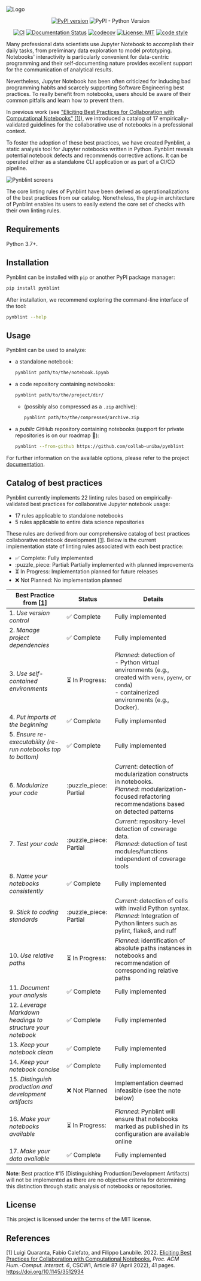 ![Logo](https://user-images.githubusercontent.com/13979989/158653487-149633b8-ba85-4a11-976a-70eabc7d0df0.svg)

<div align="center">

[![PyPI version](https://badge.fury.io/py/pynblint.svg)](https://badge.fury.io/py/pynblint)
![PyPI - Python Version](https://img.shields.io/pypi/pyversions/pynblint)

[![CI](https://github.com/collab-uniba/pynblint/actions/workflows/CI.yml/badge.svg)](https://github.com/collab-uniba/pynblint/actions/workflows/CI.yml)
[![Documentation Status](https://readthedocs.org/projects/pynblint/badge/?version=latest)](https://pynblint.readthedocs.io/en/latest/?badge=latest)
[![codecov](https://codecov.io/gh/collab-uniba/pynblint/branch/master/graph/badge.svg?token=CSX10BJ1CU)](https://codecov.io/gh/collab-uniba/pynblint)
[![License: MIT](https://img.shields.io/badge/License-MIT-yellow.svg)](https://opensource.org/licenses/MIT)
[![code style](https://img.shields.io/badge/code%20style-black-000000.svg)](https://github.com/psf/black)

</div>

Many professional data scientists use Jupyter Notebook to accomplish their daily tasks, from preliminary data exploration to model prototyping. Notebooks' interactivity is particularly convenient for data-centric programming and their self-documenting nature provides excellent support for the communication of analytical results.

Nevertheless, Jupyter Notebook has been often criticized for inducing bad programming habits and scarcely supporting Software Engineering best practices. To really benefit from notebooks, users should be aware of their common pitfalls and learn how to prevent them.

In previous work (see ["Eliciting Best Practices for Collaboration with Computational Notebooks"](https://arxiv.org/abs/2202.07233) [\[1\]](#references)), we introduced a catalog of 17 empirically-validated guidelines for the collaborative use of notebooks in a professional context.

To foster the adoption of these best practices, we have created Pynblint, a static analysis tool for Jupyter notebooks written in Python. Pynblint reveals potential notebook defects and recommends corrective actions. It can be operated either as a standalone CLI application or as part of a CI/CD pipeline.

![Pynblint screens](https://user-images.githubusercontent.com/13979989/158661765-7a71e646-cde7-4e69-957d-a8f3af440101.svg)

The core linting rules of Pynblint have been derived as operationalizations of the best practices from our catalog. Nonetheless, the plug-in architecture of Pynblint enables its users to easily extend the core set of checks with their own linting rules.

## Requirements

Python 3.7+.

## Installation

Pynblint can be installed with `pip` or another PyPI package manager:

```bash
pip install pynblint
```

After installation, we recommend exploring the command-line interface of the tool:

```bash
pynblint --help
```

<!-- To use Pynblint, clone this repository and install it with [Poetry](https://python-poetry.org):

```bash
poetry install --no-dev
```

To install Pynblint for development purposes, simply omit the `--no-dev` option:

```bash
poetry install
``` -->

## Usage

Pynblint can be used to analyze:

- a standalone notebook:

    ```bash
    pynblint path/to/the/notebook.ipynb
    ```

- a code repository containing notebooks:

    ```bash
    pynblint path/to/the/project/dir/
    ```

  - (possibly also compressed as a `.zip` archive):

      ```bash
      pynblint path/to/the/compressed/archive.zip
      ```

- a _public_ GitHub repository containing notebooks
  (support for private repositories is on our roadmap 🙂):

    ```bash
    pynblint --from-github https://github.com/collab-uniba/pynblint
    ```

For further information on the available options, please refer to the project [documentation](https://pynblint.readthedocs.io/en/latest/?badge=latest).

## Catalog of best practices

Pynblint currently implements 22 linting rules based on empirically-validated best practices for collaborative Jupyter notebook usage:
- 17 rules applicable to standalone notebooks
- 5 rules applicable to entire data science repositories

These rules are derived from our comprehensive catalog of best practices collaborative notebook development [\[1\]](#references). Below is the current implementation state of linting rules associated with each best practice:

- :white_check_mark: Complete: Fully implemented
- :puzzle_piece: Partial: Partially implemented with planned improvements
- :hourglass_flowing_sand: In Progress: Implementation planned for future releases
- :x: Not Planned: No implementation planned

| Best Practice from [\[1\]](#references)                       | **Status**                            | Details                                                                                                                                                     |
| ------------------------------------------------------------- | ------------------------------------- | ----------------------------------------------------------------------------------------------------------------------------------------------------------- |
| 1. *Use version control*                                      | :white_check_mark: Complete           | Fully implemented                                                                                                                                           |
| 2. *Manage project dependencies*                              | :white_check_mark: Complete           | Fully implemented                                                                                                                                           |
| 3. *Use self-contained environments*                          | :hourglass_flowing_sand: In Progress: | *Planned*: detection of<br>- Python virtual environments (e.g., created with `venv`, `pyenv`, or `conda`)<br>- containerized environments (e.g., Docker).   |
| 4. *Put imports at the beginning*                             | :white_check_mark: Complete           | Fully implemented                                                                                                                                           |
| 5. *Ensure re-executability (re-run notebooks top to bottom)* | :white_check_mark: Complete           | Fully implemented                                                                                                                                           |
| 6. *Modularize your code*                                     | :puzzle_piece: Partial                | *Current*: detection of modularization constructs in notebooks.<br>*Planned*: modularization-focused refactoring recommendations based on detected patterns |
| 7. *Test your code*                                           | :puzzle_piece: Partial                | *Current*: repository-level detection of coverage data.<br>*Planned*: detection of test modules/functions independent of coverage tools                     |
| 8. *Name your notebooks consistently*                         | :white_check_mark: Complete           | Fully implemented                                                                                                                                           |
| 9. *Stick to coding standards*                                | :puzzle_piece: Partial                | *Current*: detection of cells with invalid Python syntax.<br>*Planned*: Integration of Python linters such as pylint, flake8, and ruff                      |
| 10. *Use relative paths*                                      | :hourglass_flowing_sand: In Progress: | *Planned*: identification of absolute paths instances in notebooks and recommendation of corresponding relative paths                                       |
| 11. *Document your analysis*                                  | :white_check_mark: Complete           | Fully implemented                                                                                                                                           |
| 12. *Leverage Markdown headings to structure your notebook*   | :white_check_mark: Complete           | Fully implemented                                                                                                                                           |
| 13. *Keep your notebook clean*                                | :white_check_mark: Complete           | Fully implemented                                                                                                                                           |
| 14. *Keep your notebook concise*                              | :white_check_mark: Complete           | Fully implemented                                                                                                                                           |
| 15. *Distinguish production and development artifacts*        | :x: Not Planned                       | Implementation deemed infeasible (see the note below)                                                                                                       |
| 16. *Make your notebooks available*                           | :hourglass_flowing_sand: In Progress: | *Planned*: Pynblint will ensure that notebooks marked as published in its configuration are available online                                                |
| 17. *Make your data available*                                | :white_check_mark: Complete           | Fully implemented                                                                                                                                           |
**Note**: Best practice #15 (Distinguishing Production/Development Artifacts) will not be implemented as there are no objective criteria for determining this distinction through static analysis of notebooks or repositories.

## License

This project is licensed under the terms of the MIT license.

## References

[1] Luigi Quaranta, Fabio Calefato, and Filippo Lanubile. 2022. [Eliciting Best Practices for Collaboration with Computational Notebooks.](https://arxiv.org/abs/2202.07233) _Proc. ACM Hum.-Comput. Interact. 6_, CSCW1, Article 87 (April 2022), 41 pages. <https://doi.org/10.1145/3512934>
